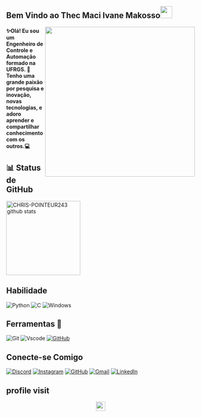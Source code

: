 ## Bem Vindo ao Thec Maci Ivane Makosso<img src="https://raw.githubusercontent.com/MartinHeinz/MartinHeinz/master/wave.gif" width="32px"/>

<img src="https://raw.githubusercontent.com/MicaelliMedeiros/micaellimedeiros/master/image/computer-illustration.png" min-width="400px" max-width="400px" width="400px" align="right" border-radius="5px">

#### ✨Olá! Eu sou um Engenheiro de Controle e Automação formado na UFRGS. 🚀Tenho uma grande paixão por pesquisa e inovação, novas tecnologias, e adoro aprender e compartilhar conhecimento com os outros.💻

## 📊 Status de GitHub 
<img width="%" height="198" src="https://github-readme-stats.vercel.app/api?username=1Thec&show_icons=true&count_private=true&hide_border=true&title_color=00bfbf&icon_color=00bfbf&text_color=c9d1d9&bg_color=0d1117" alt="CHRIS-POINTEUR243 github stats" />
 
  
## Habilidade
![Python](https://img.shields.io/badge/python-3670A0?style=for-the-badge&logo=python&logoColor=ffdd54)
  ![C](https://img.shields.io/badge/C-00599C?style=for-the-badge&logo=c&logoColor=white) 
![Windows](https://img.shields.io/badge/Windows-000?style=for-the-badge&logo=windows&logoColor=2CA5E0) 
    




## Ferramentas 🔧
![Git](https://img.shields.io/badge/GIT-E44C30?style=for-the-badge&logo=git&logoColor=white) ![Vscode](https://img.shields.io/badge/Vscode-007ACC?style=for-the-badge&logo=visual-studio-code&logoColor=white) [![GitHub](https://img.shields.io/badge/GitHub-100000?style=for-the-badge&logo=github&logoColor=white)](https://github.com/SEUUSERNAME) 


## Conecte-se Comigo
[![Discord](https://img.shields.io/badge/Discord-7289DA?style=for-the-badge&logo=discord&logoColor=white)](https://discord.com/channels/thecmaci/) [![Instagram](https://img.shields.io/badge/-Instagram-%23E4405F?style=for-the-badge&logo=instagram&logoColor=white)](https://www.instagram.com/thec_maci/)          [![GitHub](https://img.shields.io/badge/GitHub-100000?style=for-the-badge&logo=github&logoColor=white)](https://github.com/1Thec) [![Gmail](https://img.shields.io/badge/Gmail-333333?style=for-the-badge&logo=gmail&logoColor=red)](mailto:ivanethecmaci@gmail.com
) [![LinkedIn](https://img.shields.io/badge/LinkedIn-0077B5?style=for-the-badge&logo=linkedin&logoColor=white)](https://www.linkedin.com/in/thec-maci-makosso-18570214a/)   

 ## profile visit
<p align="center"> 
   <img height="25px" alingn="center" src="https://profile-counter.glitch.me/CHRIS-POINTEUR243/count.svg" />
 </p>
                    
